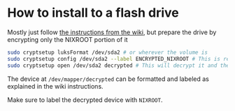 # How to install to a flash drive

Mostly just follow [the instructions from the wiki](https://nixos.wiki/wiki/NixOS_Installation_Guide), but prepare the drive by encrypting only the NIXROOT portion of it
```sh
sudo cryptsetup luksFormat /dev/sda2 # or wherever the volume is
sudo cryptsetup config /dev/sda2 --label ENCRYPTED_NIXROOT # This is required so that it has a consistent name
sudo cryptsetup open /dev/sda2 decrypted # This will decrypt it and the device will have a handle at /dev/mapper/decrypted
```

The device at `/dev/mapper/decrypted` can be formatted and labeled as explained in the wiki instructions.

Make sure to label the decrypted device with `NIXROOT`.
